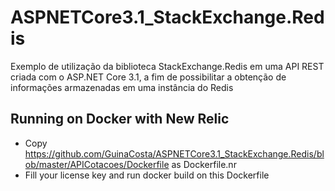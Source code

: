 # ASPNETCore3.1_StackExchange.Redis
Exemplo de utilização da biblioteca StackExchange.Redis em uma API REST criada com o ASP.NET Core 3.1, a fim de possibilitar a obtenção de informações armazenadas em uma instância do Redis


## Running on Docker with New Relic
- Copy https://github.com/GuinaCosta/ASPNETCore3.1_StackExchange.Redis/blob/master/APICotacoes/Dockerfile as Dockerfile.nr
- Fill your license key and run docker build on this Dockerfile
